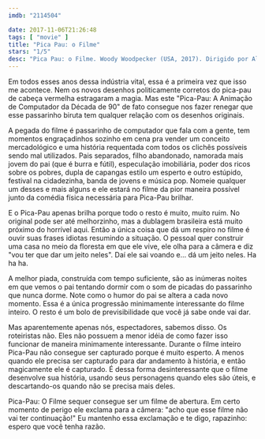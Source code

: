 ```yaml
---
imdb: "2114504"

date: 2017-11-06T21:26:48
tags: [ "movie" ]
title: "Pica Pau: o Filme"
stars: "1/5"
desc: "Pica Pau: o Filme. Woody Woodpecker (USA, 2017). Dirigido por Alex Zamm. Escrito por Alex Zamm, William Robertson, Walter Lantz, Ben Hardaway, Daniel Altiere, Steven Altiere. Com Timothy Omundson (Lance Walters), Thaila Ayala (Brittany), Eric Bauza (Woody Woodpecker), Graham Verchere (Tommy Walters), Jordana Largy (Samantha Bartlett), Scott McNeil (Nate Grimes), Adrian Glynn McMorran (Ottis Grimes), Chelsea Miller (Jill Ferguson), Jakob Davies (Lyle)."
---
```

Em todos esses anos dessa indústria vital, essa é a primeira vez que isso me acontece. Nem os novos desenhos politicamente corretos do pica-pau de cabeça vermelha estragaram a magia. Mas este "Pica-Pau: A Animação de Computador da Década de 90" de fato consegue nos fazer renegar que esse passarinho biruta tem qualquer relação com os desenhos originais.

A pegada do filme é passarinho de computador que fala com a gente, tem momentos engraçadinhos sozinho em cena pra vender um conceito mercadológico e uma história requentada com todos os clichês possíveis sendo mal utilizados. Pais separados, filho abandonado, namorada mais jovem do pai (que é burra e fútil), especulação imobiliária, poder dos ricos sobre os pobres, dupla de capangas estilo um esperto e outro estúpido, festival na cidadezinha, banda de jovens e música pop. Nomeie qualquer um desses e mais alguns e ele estará no filme da pior maneira possível junto da comédia física necessária para Pica-Pau brilhar.

E o Pica-Pau apenas brilha porque todo o resto é muito, muito ruim. No original pode ser até melhorzinho, mas a dublagem brasileira está muito próximo do horrível aqui. Então a única coisa que dá um respiro no filme é ouvir suas frases idiotas resumindo a situação. O pessoal quer construir uma casa no meio da floresta em que ele vive, ele olha para a câmera e diz "vou ter que dar um jeito neles". Daí ele sai voando e... dá um jeito neles. Ha ha ha.

A melhor piada, construída com tempo suficiente, são as inúmeras noites em que vemos o pai tentando dormir com o som de picadas do passarinho que nunca dorme. Note como o humor do pai se altera a cada novo momento. Essa é a única progressão minimamente interessante do filme inteiro. O resto é um bolo de previsibilidade que você já sabe onde vai dar.

Mas aparentemente apenas nós, espectadores, sabemos disso. Os roteiristas não. Eles não possuem a menor idéia de como fazer isso funcionar de maneira minimamente interessante. Durante o filme inteiro Pica-Pau não consegue ser capturado porque é muito esperto. A menos quando ele precisa ser capturado para dar andamento à história, e então magicamente ele é capturado. É dessa forma desinteressante que o filme desenvolve sua história, usando seus personagens quando eles são úteis, e descartando-os quando não se precisa mais deles.

Pica-Pau: O Filme sequer consegue ser um filme de abertura. Em certo momento de perigo ele exclama para a câmera: "acho que esse filme não vai ter continuação!" Eu mantenho essa exclamação e te digo, rapazinho: espero que você tenha razão.
